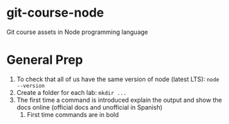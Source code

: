 # git-course-node
Git course assets in Node programming language

# General Prep
1. To check that all of us have the same version of node (latest LTS): `node --version`
1. Create a folder for each lab: `mkdir ...`
1. The first time a command is introduced explain the output and show the docs online (official docs and unofficial in Spanish)
    1. First time commands are in bold